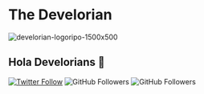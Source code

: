 # The Develorian

![develorian-logoripo-1500x500](https://github.com/develorian/develorian/assets/76497328/a1154443-972a-4925-a240-543379d1b2a2)

## Hola Develorians 👋

[![Twitter Follow](https://img.shields.io/twitter/follow/mouredev?style=social)]([https://twitter.com/Develorian_])
![GitHub Followers](https://img.shields.io/github/followers/mouredev?style=social)
![GitHub Followers](https://img.shields.io/github/stars/mouredev?style=social)





<!--
**develorian/develorian** is a ✨ _special_ ✨ repository because its `README.md` (this file) appears on your GitHub profile.

Here are some ideas to get you started:

- 🔭 I’m currently working on ...
- 🌱 I’m currently learning ...
- 👯 I’m looking to collaborate on ...
- 🤔 I’m looking for help with ...
- 💬 Ask me about ...

- 📫 How to reach me: ...
- 😄 Pronouns: ...
- ⚡ Fun fact: ...
-->
